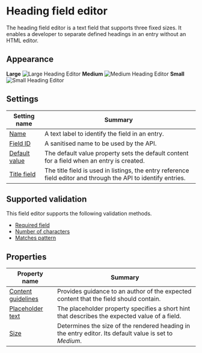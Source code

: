 # Heading field editor
The heading field editor is a text field that supports three fixed sizes. It enables a developer to separate defined headings in an entry without an HTML editor.


## Appearance
**Large**
![Large Heading Editor](/images/field-editor-heading-large.png)
**Medium**
![Medium Heading Editor](/images/field-editor-heading-medium.png)
**Small**
![Small Heading Editor](/images/field-editor-heading-small.png)

## Settings
| Setting name | Summary|
| ---| --- |
| [Name](/content-types/field-editors/field-settings.md#name) | A text label to identify the field in an entry.|
| [Field ID](/content-types/field-editors/field-settings.md#field-id) | A sanitised name to be used by the API. |
| [Default value](/content-types/field-editors/field-settings.md#default-value) | The default value property sets the default content for a field when an entry is created. |
| [Title field](/content-types/field-editors/field-settings.md#title-field) | The title field is used in listings, the entry reference field editor and through the API to identify entries. |

## Supported validation
This field editor supports the following validation methods.

- [Required field](/content-types/validation/required-validation.md)
- [Number of characters](/content-types/validation/character-count-validation.md)
- [Matches pattern](/content-types/validation/regex-validation.md)

## Properties

| Property name | Summary|
| ---| --- |
| [Content guidelines](/content-types/field-editors/field-properties.md#content-guidelines) |  Provides guidance to an author of the expected content that the field should contain. |
| [Placeholder text](/content-types/field-editors/field-properties.md#placeholder-text) | The placeholder property specifies a short hint that describes the expected value of a field. |
| [Size](/content-types/field-editors/field-properties.md#editor-size) | Determines the size of the rendered heading in the entry editor. Its default value is set to *Medium*. |
